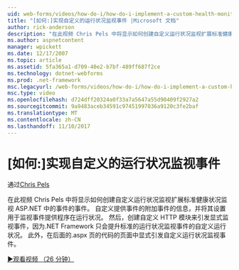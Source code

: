 ```yaml
---
uid: web-forms/videos/how-do-i/how-do-i-implement-a-custom-health-monitoring-event
title: "[如何:]实现自定义的运行状况监视事件 |Microsoft 文档"
author: rick-anderson
description: "在此视频 Chris Pels 中将显示如何创建自定义运行状况监视扩展标准健康状况监视 ASP.NET 中的事件的事件。 自定义 pro..."
ms.author: aspnetcontent
manager: wpickett
ms.date: 12/17/2007
ms.topic: article
ms.assetid: 5fa365a1-d709-40e2-b7bf-489ff687f2ce
ms.technology: dotnet-webforms
ms.prod: .net-framework
msc.legacyurl: /web-forms/videos/how-do-i/how-do-i-implement-a-custom-health-monitoring-event
msc.type: video
ms.openlocfilehash: d724dff20324a0f33a7a5647a55d90409f2927a2
ms.sourcegitcommit: 9a9483aceb34591c97451997036a9120c3fe2baf
ms.translationtype: MT
ms.contentlocale: zh-CN
ms.lasthandoff: 11/10/2017
---
```

<a name="how-do-i-implement-a-custom-health-monitoring-event"></a>[如何:]实现自定义的运行状况监视事件
====================
通过[Chris Pels](https://twitter.com/chrispels)

在此视频 Chris Pels 中将显示如何创建自定义运行状况监视扩展标准健康状况监视 ASP.NET 中的事件的事件。 自定义提供事件的附加事件的信息，并将其设置用于监视事件提供程序在运行状况。 然后，创建自定义 HTTP 模块来引发显式监视事件，因为.NET Framework 只会提升标准的运行状况监视事件的自定义运行状况。 此外，在后面的.aspx 页的代码的页面中显式引发自定义运行状况监视事件。

[&#9654;观看视频 （26 分钟）](https://channel9.msdn.com/Blogs/ASP-NET-Site-Videos/how-do-i-implement-a-custom-health-monitoring-event)

